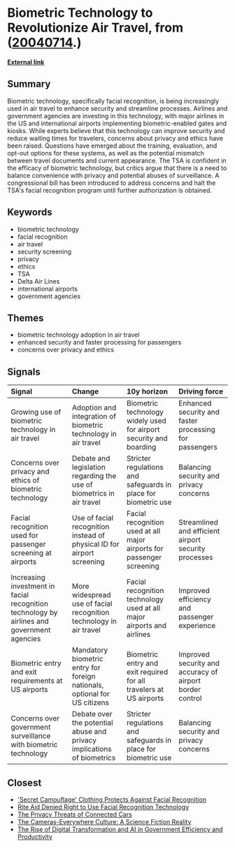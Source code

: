 # __Biometric Technology to Revolutionize Air Travel__, from ([20040714](https://kghosh.substack.com/p/20040714).)

__[External link](https://www.sanjuandailystar.com/post/facial-recognition-coming-soon-to-an-airport-near-you?utm_source=substack&utm_medium=email)__



## Summary

Biometric technology, specifically facial recognition, is being increasingly used in air travel to enhance security and streamline processes. Airlines and government agencies are investing in this technology, with major airlines in the US and international airports implementing biometric-enabled gates and kiosks. While experts believe that this technology can improve security and reduce waiting times for travelers, concerns about privacy and ethics have been raised. Questions have emerged about the training, evaluation, and opt-out options for these systems, as well as the potential mismatch between travel documents and current appearance. The TSA is confident in the efficacy of biometric technology, but critics argue that there is a need to balance convenience with privacy and potential abuses of surveillance. A congressional bill has been introduced to address concerns and halt the TSA's facial recognition program until further authorization is obtained.

## Keywords

* biometric technology
* facial recognition
* air travel
* security screening
* privacy
* ethics
* TSA
* Delta Air Lines
* international airports
* government agencies

## Themes

* biometric technology adoption in air travel
* enhanced security and faster processing for passengers
* concerns over privacy and ethics

## Signals

| Signal                                                                                     | Change                                                                    | 10y horizon                                                           | Driving force                                            |
|:-------------------------------------------------------------------------------------------|:--------------------------------------------------------------------------|:----------------------------------------------------------------------|:---------------------------------------------------------|
| Growing use of biometric technology in air travel                                          | Adoption and integration of biometric technology in air travel            | Biometric technology widely used for airport security and boarding    | Enhanced security and faster processing for passengers   |
| Concerns over privacy and ethics of biometric technology                                   | Debate and legislation regarding the use of biometrics in air travel      | Stricter regulations and safeguards in place for biometric use        | Balancing security and privacy concerns                  |
| Facial recognition used for passenger screening at airports                                | Use of facial recognition instead of physical ID for airport screening    | Facial recognition used at all major airports for passenger screening | Streamlined and efficient airport security processes     |
| Increasing investment in facial recognition technology by airlines and government agencies | More widespread use of facial recognition technology in air travel        | Facial recognition technology used at all major airports and airlines | Improved efficiency and passenger experience             |
| Biometric entry and exit requirements at US airports                                       | Mandatory biometric entry for foreign nationals, optional for US citizens | Biometric entry and exit required for all travelers at US airports    | Improved security and accuracy of airport border control |
| Concerns over government surveillance with biometric technology                            | Debate over the potential abuse and privacy implications of biometrics    | Stricter regulations and safeguards in place for biometric use        | Balancing security and privacy concerns                  |

## Closest

* ['Secret Camouflage' Clothing Protects Against Facial Recognition](281fd0758b55c5d94dbc4a181e043f2c)
* [Rite Aid Denied Right to Use Facial Recognition Technology](860579742aa1ee0b528d16ec24f2ff83)
* [The Privacy Threats of Connected Cars](cc8016bef53cadd0aadec4626a406982)
* [The Cameras-Everywhere Culture: A Science Fiction Reality](7790ecd5c227bae024a54ac5725ac978)
* [The Rise of Digital Transformation and AI in Government Efficiency and Productivity](3f295c6c0c9af1ecd24bfa22b6ef6b47)